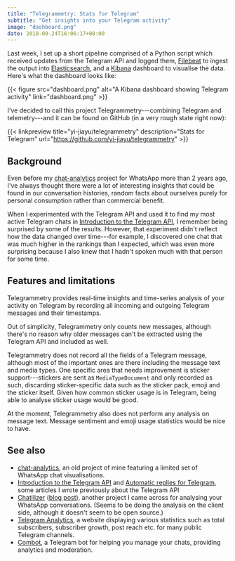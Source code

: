 ```yaml
---
title: "Telegrammetry: Stats for Telegram"
subtitle: "Get insights into your Telegram activity"
image: "dashboard.png"
date: 2018-09-24T16:06:17+08:00
---
```


Last week, I set up a short pipeline comprised of a Python script which received updates from the Telegram API and
logged them, [Filebeat](https://www.elastic.co/products/beats/filebeat) to ingest the output into
[Elasticsearch](https://www.elastic.co/products/elasticsearch), and a [Kibana](https://www.elastic.co/products/kibana)
dashboard to visualise the data. Here's what the dashboard looks like:

{{< figure src="dashboard.png" alt="A Kibana dashboard showing Telegram activity" link="dashboard.png" >}}

I've decided to call this project Telegrammetry---combining Telegram and telemetry---and it can be found on GitHub (in a
very rough state right now):

{{< linkpreview title="yi-jiayu/telegrammetry" description="Stats for Telegram"
url="https://github.com/yi-jiayu/telegrammetry" >}}

## Background

Even before my [chat-analytics](https://github.com/yi-jiayu/chat-analytics) project for WhatsApp more than 2 years ago,
I've always thought there were a lot of interesting insights that could be found in our conversation histories, random
facts about ourselves purely for personal consumption rather than commercial benefit.

When I experimented with the Telegram API and used it to find my most active Telegram chats in [Introduction to the
Telegram API](https://towardsdatascience.com/introduction-to-the-telegram-api-b0cd220dbed2), I remember being surprised
by some of the results. However, that experiment didn't reflect how the data changed over time---for example, I
discovered one chat that was much higher in the rankings than I expected, which was even more surprising because I also
knew that I hadn't spoken much with that person for some time.

## Features and limitations

Telegrammetry provides real-time insights and time-series analysis of your activity on Telegram by recording all
incoming and outgoing Telegram messages and their timestamps.

Out of simplicity, Telegrammetry only counts new messages, although there's no reason why older messages can't be
extracted using the Telegram API and included as well.

Telegrammetry does not record all the fields of a Telegram message, although most of the important ones are there
including the message text and media types. One specific area that needs improvement is sticker support---stickers are
sent as `MediaTypeDocument` and only recorded as such, discarding sticker-specific data such as the sticker pack, emoji
and the sticker itself. Given how common sticker usage is in Telegram, being able to analyse sticker usage would be
good.

At the moment, Telegrammetry also does not perform any analysis on message text. Message sentiment and emoji usage
statistics would be nice to have.

## See also

- [chat-analytics](https://github.com/yi-jiayu/chat-analytics), an old project of mine featuring a limited set of
WhatsApp chat visualisations.
- [Introduction to the Telegram
API](https://towardsdatascience.com/introduction-to-the-telegram-api-b0cd220dbed2) and [Automatic replies for
Telegram](https://medium.com/@jiayu./automatic-replies-for-telegram-85075f28321), some articles I wrote previously about
the Telegram API
- [Chatilizer](https://chatilyzer.com/) ([blog
post](https://medium.com/@danielsternlicht/chatilyzer-a-whatsapp-chat-analyzer-visualization-tool-cbd1cde76ae2)),
another project I came across for analysing your WhatsApp conversations. (Seems to be doing the analysis on the client
side, although it doesn't seem to be open source.)
- [Telegram Analytics](https://tgstat.com/), a website displaying
various statistics such as total subscribers, subscriber growth, post reach etc. for many public Telegram channels.
- [Combot](https://combot.org/), a Telegram bot for helping you manage your chats, providing analytics and moderation.
